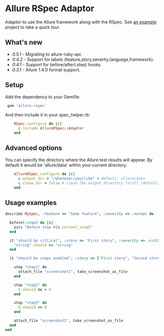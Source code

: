 # Allure RSpec Adaptor

Adaptor to use the Allure framework along with the RSpec. See [an example](https://github.com/allure-examples/allure-rspec-example) project to take a quick tour.

## What's new

* *0.5.1* - Migrating to allure-ruby-api.
* *0.4.2* - Support for labels (feature,story,severity,language,framework).
* *0.4.1* - Support for before/after(:step) hooks.
* *0.3.1* - Allure 1.4.0 format support.

## Setup

Add the dependency to your Gemfile

```ruby
 gem 'allure-rspec'
```

And then include it in your spec_helper.rb:

```ruby
    RSpec.configure do |c|
      c.include AllureRSpec::Adaptor
    end
```

## Advanced options

You can specify the directory where the Allure test results will appear. By default it would be 'allure/data' within
your current directory.

```ruby
    AllureRSpec.configure do |c|
      c.output_dir = "/whatever/you/like" # default: allure/data
      c.clean_dir = false # clean the output directory first? (default: true)
    end
```

## Usage examples

```ruby
describe MySpec, :feature => "Some feature", :severity => :normal do

  before(:step) do |s|
    puts "Before step #{s.current_step}"
  end

  it "should be critical", :story => "First story", :severity => :critical do
    "string".should == "string"
  end

  it "should be steps enabled", :story => ["First story", "Second story"] do

    step "step1" do
      attach_file "screenshot1", take_screenshot_as_file
    end

    step "step2" do
      5.should be > 0
    end

    step "step3" do
      0.should == 0
    end

    attach_file "screenshot2", take_screenshot_as_file
  end
end
```

